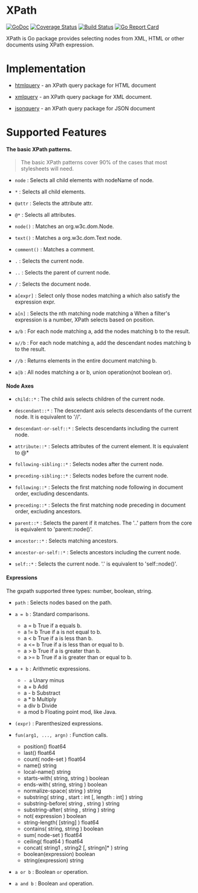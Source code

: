 XPath
====
[![GoDoc](https://godoc.org/github.com/antchfx/xpath?status.svg)](https://godoc.org/github.com/antchfx/xpath)
[![Coverage Status](https://coveralls.io/repos/github/antchfx/xpath/badge.svg?branch=master)](https://coveralls.io/github/antchfx/xpath?branch=master)
[![Build Status](https://travis-ci.org/antchfx/xpath.svg?branch=master)](https://travis-ci.org/antchfx/xpath)
[![Go Report Card](https://goreportcard.com/badge/github.com/antchfx/xpath)](https://goreportcard.com/report/github.com/antchfx/xpath)

XPath is Go package provides selecting nodes from XML, HTML or other documents using XPath expression.

Implementation
===

- [htmlquery](https://github.com/antchfx/htmlquery) - an XPath query package for HTML document

- [xmlquery](https://github.com/antchfx/xmlquery) - an XPath query package for XML document.

- [jsonquery](https://github.com/antchfx/jsonquery) - an XPath query package for JSON document

Supported Features
===

#### The basic XPath patterns.

> The basic XPath patterns cover 90% of the cases that most stylesheets will need.

- `node` : Selects all child elements with nodeName of node.

- `*` : Selects all child elements.

- `@attr` : Selects the attribute attr.

- `@*` : Selects all attributes.

- `node()` : Matches an org.w3c.dom.Node.

- `text()` : Matches a org.w3c.dom.Text node.

- `comment()` : Matches a comment.

- `.` : Selects the current node.

- `..` : Selects the parent of current node.

- `/` : Selects the document node.

- `a[expr]` : Select only those nodes matching a which also satisfy the expression expr.

- `a[n]` : Selects the nth matching node matching a When a filter's expression is a number, XPath selects based on position.

- `a/b` : For each node matching a, add the nodes matching b to the result.

- `a//b` : For each node matching a, add the descendant nodes matching b to the result. 

- `//b` : Returns elements in the entire document matching b.

- `a|b` : All nodes matching a or b, union operation(not boolean or).

#### Node Axes 

- `child::*` : The child axis selects children of the current node.

- `descendant::*` : The descendant axis selects descendants of the current node. It is equivalent to '//'.

- `descendant-or-self::*` : Selects descendants including the current node.

- `attribute::*` : Selects attributes of the current element. It is equivalent to @*

- `following-sibling::*` : Selects nodes after the current node.

- `preceding-sibling::*` : Selects nodes before the current node.

- `following::*` : Selects the first matching node following in document order, excluding descendants. 

- `preceding::*` : Selects the first matching node preceding in document order, excluding ancestors. 

- `parent::*` : Selects the parent if it matches. The '..' pattern from the core is equivalent to 'parent::node()'.

- `ancestor::*` : Selects matching ancestors.

- `ancestor-or-self::*` : Selects ancestors including the current node.

- `self::*` : Selects the current node. '.' is equivalent to 'self::node()'.

#### Expressions

 The gxpath supported three types: number, boolean, string.

- `path` : Selects nodes based on the path.

- `a = b` : Standard comparisons.

    * a = b	    True if a equals b.
    * a != b	True if a is not equal to b.
    * a < b	    True if a is less than b.
    * a <= b	True if a is less than or equal to b.
    * a > b	    True if a is greater than b.
    * a >= b	True if a is greater than or equal to b.

- `a + b` : Arithmetic expressions.

    * `- a`	Unary minus
    * a + b	Add
    * a - b	Substract
    * a * b	Multiply
    * a div b	Divide
    * a mod b	Floating point mod, like Java.

- `(expr)` : Parenthesized expressions.

- `fun(arg1, ..., argn)` : Function calls.

    * position() float64
    * last() float64
    * count( node-set ) float64
    * name() string
    * local-name() string
    * starts-with( string, string ) boolean
    * ends-with( string, string ) boolean
    * normalize-space( string ) string
    * substring( string , start : int [, length : int] ) string
    * substring-before( string , string ) string
    * substring-after( string , string ) string
    * not( expression ) boolean
    * string-length( [string] ) float64
    * contains( string, string ) boolean
    * sum( node-set ) float64
    * ceiling( float64 ) float64
    * concat( string1 , string2 [, stringn]* ) string
    * boolean(expression) boolean
    * string(expression) string

- `a or b` : Boolean `or` operation.

- `a and b` : Boolean `and` operation.